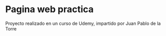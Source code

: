 # Pagina web practica

Proyecto realizado en un curso de Udemy, impartido por Juan Pablo de la Torre

